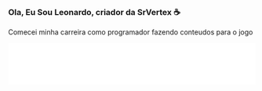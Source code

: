 ### Ola, Eu Sou Leonardo, criador da SrVertex :coffee:


Comecei minha carreira como programador fazendo conteudos para o jogo

<img src="FS22_1c_long_white.png">
